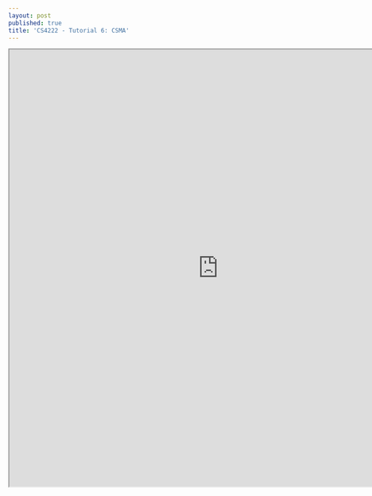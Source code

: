 ```yaml
---
layout: post
published: true
title: 'CS4222 - Tutorial 6: CSMA'
---
```

<iframe src="https://drive.google.com/file/d/1KlhNWb1B62atqflfy3MTwTs6yT5qYRDF/preview" width="840" height="880"></iframe>